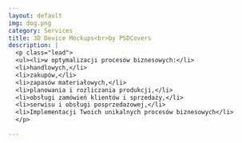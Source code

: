 ```yaml
---
layout: default
img: dog.png
category: Services
title: 3D Device Mockups<br>by PSDCovers
description: |
  <p class="lead">
  <ul><li>w optymalizacji procesów biznesowych:</li>
  <li>handlowych,</li>
  <li>zakupów,</li>
  <li>zapasów materiałowych,</li>
  <li>planowania i rozliczania produkcji,</li>
  <li>obsługi zamówień klientów i sprzedaży,</li>
  <li>serwisu i obsługi posprzedażowej,</li>
  <li>Implementacji Twoich unikalnych procesów biznesowych</li>
  </p>

---
```

